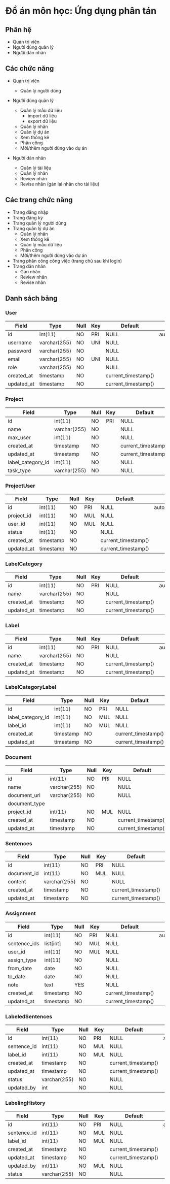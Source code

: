 # Đồ án môn học: Ứng dụng phân tán

## Phân hệ

- Quản trị viên
- Người dùng quản lý
- Người dán nhãn

## Các chức năng

- Quản trị viên

  - Quản lý người dùng

- Người dùng quản lý

  - Quản lý mẫu dữ liệu
    - import dữ liệu
    - export dữ liệu
  - Quản lý nhãn
  - Quản lý dự án
  - Xem thống kê
  - Phân công
  - Mời/thêm người dùng vào dự án

- Người dán nhãn
  - Quản lý tài liệu
  - Quản lý nhãn
  - Review nhãn
  - Revise nhãn (gán lại nhãn cho tài liệu)

## Các trang chức năng

- Trang đăng nhập
- Trang đăng ký
- Trang quản lý người dùng
- Trang quản lý dự án
  - Quản lý nhãn
  - Xem thống kê
  - Quản lý mẫu dữ liệu
  - Phân công
  - Mời/thêm người dùng vào dự án
- Trang phân công công việc (trang chủ sau khi login)
- Trang dãn nhãn
  - Gán nhãn
  - Review nhãn
  - Revise nhãn

## Danh sách bảng

### User

| Field      | Type         | Null | Key | Default             | Extra          |
| ---------- | ------------ | ---- | --- | ------------------- | -------------- |
| id         | int(11)      | NO   | PRI | NULL                | auto_increment |
| username   | varchar(255) | NO   | UNI | NULL                |                |
| password   | varchar(255) | NO   |     | NULL                |                |
| email      | varchar(255) | NO   | UNI | NULL                |                |
| role       | varchar(255) | NO   |     | NULL                |                |
| created_at | timestamp    | NO   |     | current_timestamp() |                |
| updated_at | timestamp    | NO   |     | current_timestamp() |                |

### Project

| Field             | Type         | Null | Key | Default             | Extra          |
| ----------------- | ------------ | ---- | --- | ------------------- | -------------- |
| id                | int(11)      | NO   | PRI | NULL                | auto_increment |
| name              | varchar(255) | NO   |     | NULL                |                |
| max_user          | int(11)      | NO   |     | NULL                |                |
| created_at        | timestamp    | NO   |     | current_timestamp() |                |
| updated_at        | timestamp    | NO   |     | current_timestamp() |                |
| label_category_id | int(11)      | NO   |     | NULL                |                |
| task_type         | varchar(255) | NO   |     | NULL                | (list of type) |

### ProjectUser

| Field      | Type      | Null | Key | Default             | Extra          |
| ---------- | --------- | ---- | --- | ------------------- | -------------- |
| id         | int(11)   | NO   | PRI | NULL                | auto_increment |
| project_id | int(11)   | NO   | MUL | NULL                |                |
| user_id    | int(11)   | NO   | MUL | NULL                |                |
| status     | int(11)   | NO   |     | NULL                |                |
| created_at | timestamp | NO   |     | current_timestamp() |                |
| updated_at | timestamp | NO   |     | current_timestamp() |                |

### LabelCategory

| Field      | Type         | Null | Key | Default             | Extra          |
| ---------- | ------------ | ---- | --- | ------------------- | -------------- |
| id         | int(11)      | NO   | PRI | NULL                | auto_increment |
| name       | varchar(255) | NO   |     | NULL                |                |
| created_at | timestamp    | NO   |     | current_timestamp() |                |
| updated_at | timestamp    | NO   |     | current_timestamp() |                |

### Label

| Field      | Type         | Null | Key | Default             | Extra          |
| ---------- | ------------ | ---- | --- | ------------------- | -------------- |
| id         | int(11)      | NO   | PRI | NULL                | auto_increment |
| name       | varchar(255) | NO   |     | NULL                |                |
| created_at | timestamp    | NO   |     | current_timestamp() |                |
| updated_at | timestamp    | NO   |     | current_timestamp() |                |

### LabelCategoryLabel

| Field             | Type      | Null | Key | Default             | Extra          |
| ----------------- | --------- | ---- | --- | ------------------- | -------------- |
| id                | int(11)   | NO   | PRI | NULL                | auto_increment |
| label_category_id | int(11)   | NO   | MUL | NULL                |                |
| label_id          | int(11)   | NO   | MUL | NULL                |                |
| created_at        | timestamp | NO   |     | current_timestamp() |                |
| updated_at        | timestamp | NO   |     | current_timestamp() |                |

### Document

| Field         | Type         | Null | Key | Default             | Extra          |
| ------------- | ------------ | ---- | --- | ------------------- | -------------- |
| id            | int(11)      | NO   | PRI | NULL                | auto_increment |
| name          | varchar(255) | NO   |     | NULL                |                |
| document_url  | varchar(255) | NO   |     | NULL                |                |
| document_type |              |      |     |                     |                |
| project_id    | int(11)      | NO   | MUL | NULL                |                |
| created_at    | timestamp    | NO   |     | current_timestamp() |                |
| updated_at    | timestamp    | NO   |     | current_timestamp() |                |

### Sentences

| Field       | Type         | Null | Key | Default             | Extra          |
| ----------- | ------------ | ---- | --- | ------------------- | -------------- |
| id          | int(11)      | NO   | PRI | NULL                | auto_increment |
| document_id | int(11)      | NO   | MUL | NULL                |                |
| content     | varchar(255) | NO   |     | NULL                |                |
| created_at  | timestamp    | NO   |     | current_timestamp() |                |
| updated_at  | timestamp    | NO   |     | current_timestamp() |                |

### Assignment

| Field        | Type      | Null | Key | Default             | Extra          |
| ------------ | --------- | ---- | --- | ------------------- | -------------- |
| id           | int(11)   | NO   | PRI | NULL                | auto_increment |
| sentence_ids | list[int] | NO   | MUL | NULL                |                |
| user_id      | int(11)   | NO   | MUL | NULL                |                |
| assign_type  | int(11)   | NO   |     | NULL                |                |
| from_date    | date      | NO   |     | NULL                |                |
| to_date      | date      | NO   |     | NULL                |                |
| note         | text      | YES  |     | NULL                |                |
| created_at   | timestamp | NO   |     | current_timestamp() |                |
| updated_at   | timestamp | NO   |     | current_timestamp() |                |

### LabeledSentences

| Field       | Type         | Null | Key | Default             | Extra          |
| ----------- | ------------ | ---- | --- | ------------------- | -------------- |
| id          | int(11)      | NO   | PRI | NULL                | auto_increment |
| sentence_id | int(11)      | NO   | MUL | NULL                |                |
| label_id    | int(11)      | NO   | MUL | NULL                |                |
| created_at  | timestamp    | NO   |     | current_timestamp() |                |
| updated_at  | timestamp    | NO   |     | current_timestamp() |                |
| status      | varchar(255) | NO   |     | NULL                |                |
| updated_by  | int          | NO   |     | NULL                |                |

### LabelingHistory

| Field       | Type         | Null | Key | Default             | Extra          |
| ----------- | ------------ | ---- | --- | ------------------- | -------------- |
| id          | int(11)      | NO   | PRI | NULL                | auto_increment |
| sentence_id | int(11)      | NO   | MUL | NULL                |                |
| label_id    | int(11)      | NO   | MUL | NULL                |                |
| created_at  | timestamp    | NO   |     | current_timestamp() |                |
| updated_at  | timestamp    | NO   |     | current_timestamp() |                |
| updated_by  | int(11)      | NO   | MUL | NULL                |                |
| status      | varchar(255) | NO   |     | NULL                |                |

